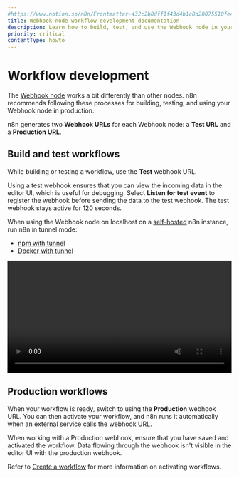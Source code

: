 ```yaml
---
#https://www.notion.so/n8n/Frontmatter-432c2b8dff1f43d4b1c8d20075510fe4
title: Webhook node workflow development documentation
description: Learn how to build, test, and use the Webhook node in your workflows in n8n.
priority: critical
contentType: howto
---
```


# Workflow development

The [Webhook node](/integrations/builtin/core-nodes/n8n-nodes-base.webhook/) works a bit differently than other nodes. n8n recommends following these processes for building, testing, and using your Webhook node in production.

n8n generates two **Webhook URLs** for each Webhook node: a **Test URL** and a **Production URL**.

## Build and test workflows

While building or testing a workflow, use the **Test** webhook URL.

Using a test webhook ensures that you can view the incoming data in the editor UI, which is useful for debugging. Select **Listen for test event** to register the webhook before sending the data to the test webhook. The test webhook stays active for 120 seconds.

When using the Webhook node on localhost on a [self-hosted](/hosting/) n8n instance, run n8n in tunnel mode:

* [npm with tunnel](/hosting/installation/npm/#n8n-with-tunnel)
* [Docker with tunnel](/hosting/installation/docker/#n8n-with-tunnel)

<video src="/_video/integrations/builtin/core-nodes/webhook/webhook-node-intro.mp4" controls width="100%"></video>

## Production workflows

When your workflow is ready, switch to using the **Production** webhook URL. You can then activate your workflow, and n8n runs it automatically when an external service calls the webhook URL.

When working with a Production webhook, ensure that you have saved and activated the workflow. Data flowing through the webhook isn't visible in the editor UI with the production webhook.

Refer to [Create a workflow](/workflows/create/) for more information on activating workflows.
